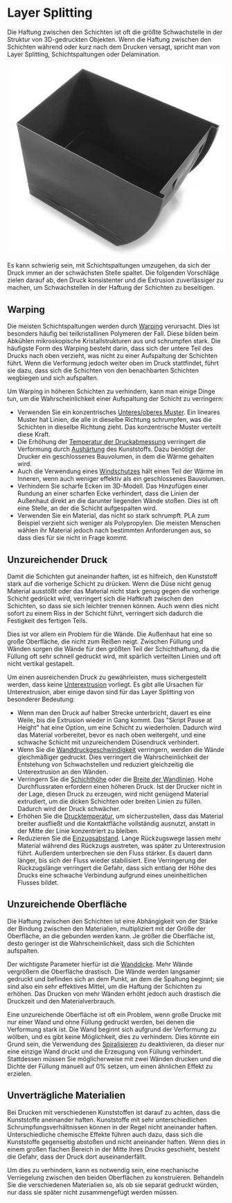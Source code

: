 Layer Splitting
====
Die Haftung zwischen den Schichten ist oft die größte Schwachstelle in der Struktur von 3D-gedruckten Objekten. Wenn die Haftung zwischen den Schichten während oder kurz nach dem Drucken versagt, spricht man von Layer Splitting, Schichtspaltungen oder Delamination.

![Die Schichten sind an der Seite dieses Behälters getrennt.](../../../articles/images/layer_splitting.jpg)

Es kann schwierig sein, mit Schichtspaltungen umzugehen, da sich der Druck immer an der schwächsten Stelle spaltet. Die folgenden Vorschläge zielen darauf ab, den Druck konsistenter und die Extrusion zuverlässiger zu machen, um Schwachstellen in der Haftung der Schichten zu beseitigen.

Warping
----
Die meisten Schichtspaltungen werden durch [Warping](warping.md) verursacht. Dies ist besonders häufig bei teilkristallinen Polymeren der Fall. Diese bilden beim Abkühlen mikroskopische Kristallstrukturen aus und schrumpfen stark. Die häufigste Form des Warping besteht darin, dass sich der untere Teil des Drucks nach oben verzieht, was nicht zu einer Aufspaltung der Schichten führt. Wenn die Verformung jedoch weiter oben im Druck stattfindet, führt sie dazu, dass sich die Schichten von den benachbarten Schichten wegbiegen und sich aufspalten.

Um Warping in höheren Schichten zu verhindern, kann man einige Dinge tun, um die Wahrscheinlichkeit einer Aufspaltung der Schicht zu verringern:
* Verwenden Sie ein konzentrisches [Unteres/oberes Muster](../top_bottom/top_bottom_pattern.md). Ein lineares Muster hat Linien, die alle in dieselbe Richtung schrumpfen, was die Schichten in dieselbe Richtung zieht. Das konzentrische Muster verteilt diese Kraft.
* Die Erhöhung der [Temperatur der Druckabmessung](../material/build_volume_temperature.md) verringert die Verformung durch [Aushärtung](https://en.wikipedia.org/wiki/Annealing_%28glass%29) des Kunststoffs. Dazu benötigt der Drucker ein geschlossenes Bauvolumen, in dem die Wärme gehalten wird.
* Auch die Verwendung eines [Windschutzes](../experimental/draft_shield_enabled.md) hält einen Teil der Wärme im Inneren, wenn auch weniger effektiv als ein geschlossenes Bauvolumen.
* Verhindern Sie scharfe Ecken im 3D-Modell. Das Hinzufügen einer Rundung an einer scharfen Ecke verhindert, dass die Linien der Außenhaut direkt an die darunter liegenden Wände stoßen. Dies ist oft eine Stelle, an der die Schicht aufgespalten wird.
* Verwenden Sie ein Material, das nicht so stark schrumpft. PLA zum Beispiel verzieht sich weniger als Polypropylen. Die meisten Menschen wählen ihr Material jedoch nach bestimmten Anforderungen aus, so dass dies für sie nicht in Frage kommt.

Unzureichender Druck
----
Damit die Schichten gut aneinander haften, ist es hilfreich, den Kunststoff stark auf die vorherige Schicht zu drücken. Wenn die Düse nicht genug Material ausstößt oder das Material nicht stark genug gegen die vorherige Schicht gedrückt wird, verringert sich die Haftkraft zwischen den Schichten, so dass sie sich leichter trennen können. Auch wenn dies nicht sofort zu einem Riss in der Schicht führt, verringert sich dadurch die Festigkeit des fertigen Teils.

Dies ist vor allem ein Problem für die Wände. Die Außenhaut hat eine so große Oberfläche, die nicht zum Reißen neigt. Zwischen Füllung und Wänden sorgen die Wände für den größten Teil der Schichthaftung, da die Füllung oft sehr schnell gedruckt wird, mit spärlich verteilten Linien und oft nicht vertikal gestapelt.

Um einen ausreichenden Druck zu gewährleisten, muss sichergestellt werden, dass keine [Unterextrusion](underextrusion.md) vorliegt. Es gibt alle Ursachen für Unterextrusion, aber einige davon sind für das Layer Splitting von besonderer Bedeutung:
* Wenn man den Druck auf halber Strecke unterbricht, dauert es eine Weile, bis die Extrusion wieder in Gang kommt. Das "Skript Pause at Height" hat eine Option, um <!--if cura_version >= 4.7-->eine Schicht zu wiederholen<!--endif--><!--if cura_version < 4.7:redo the last few layers-->. Dadurch wird das Material vorbereitet, bevor es nach oben weitergeht, und eine schwache Schicht mit unzureichendem Düsendruck verhindert.
* Wenn Sie die [Wanddruckgeschwindigkeit](../speed/speed_wall.md) verringern, werden die Wände gleichmäßiger gedruckt. Dies verringert die Wahrscheinlichkeit der Entstehung von Schwachstellen und reduziert gleichzeitig die Unterextrusion an den Wänden.
* Verringern Sie die [Schichthöhe](../resolution/layer_height.md) oder die [Breite der Wandlinien](../resolution/wall_line_width.md). Hohe Durchflussraten erfordern einen höheren Druck. Ist der Drucker nicht in der Lage, diesen Druck zu erzeugen, wird nicht genügend Material extrudiert, um die dicken Schichten oder breiten Linien zu füllen. Dadurch wird der Druck schwächer.
* Erhöhen Sie die [Drucktemperatur](../material/material_print_temperature.md), um sicherzustellen, dass das Material breiter ausfließt und die Kontaktfläche vollständig ausnutzt, anstatt in der Mitte der Linie konzentriert zu bleiben.
* Reduzieren Sie die [Einzugsabstand](../travel/retraction_amount.md). Lange Rückzugswege lassen mehr Material während des Rückzugs austreten, was später zu Unterextrusion führt. Außerdem unterbrechen sie den Fluss stärker. Es dauert dann länger, bis sich der Fluss wieder stabilisiert. Eine Verringerung der Rückzugslänge verringert die Gefahr, dass sich entlang der Höhe des Drucks eine schwache Verbindung aufgrund eines uneinheitlichen Flusses bildet.

Unzureichende Oberfläche
----
Die Haftung zwischen den Schichten ist eine Abhängigkeit von der Stärke der Bindung zwischen den Materialien, multipliziert mit der Größe der Oberfläche, an die gebunden werden kann. Je größer die Oberfläche ist, desto geringer ist die Wahrscheinlichkeit, dass sich die Schichten aufspalten.

Der wichtigste Parameter hierfür ist die [Wanddicke](../shell/wall_thickness.md). Mehr Wände vergrößern die Oberfläche drastisch. Die Wände werden langsamer gedruckt und befinden sich an dem Punkt, an dem die Spaltung beginnt; sie sind also ein sehr effektives Mittel, um die Haftung der Schichten zu erhöhen. Das Drucken von mehr Wänden erhöht jedoch auch drastisch die Druckzeit und den Materialverbrauch.

Eine unzureichende Oberfläche ist oft ein Problem, wenn große Drucke mit nur einer Wand und ohne Füllung gedruckt werden, bei denen die Verformung stark ist. Die Wand beginnt sich aufgrund der Verformung zu wölben, und es gibt keine Möglichkeit, dies zu verhindern. Dies könnte ein Grund sein, die Verwendung des [Spiralisieren](../blackmagic/magic_spiralize.md) zu deaktivieren, da dieser nur eine einzige Wand druckt und die Erzeugung von Füllung verhindert. Stattdessen müssen Sie möglicherweise mit zwei Wänden drucken und die Dichte der Füllung manuell auf 0% setzen, um einen ähnlichen Effekt zu erzielen.

Unverträgliche Materialien
----
Bei Drucken mit verschiedenen Kunststoffen ist darauf zu achten, dass die Kunststoffe aneinander haften. Kunststoffe mit sehr unterschiedlichen Schrumpfungsverhältnissen können in der Regel nicht aneinander haften. Unterschiedliche chemische Effekte führen auch dazu, dass sich die Kunststoffe gegenseitig abstoßen und nicht aneinander haften. Wenn dies in einem großen flachen Bereich in der Mitte Ihres Drucks geschieht, besteht die Gefahr, dass der Druck dort auseinanderfällt.

Um dies zu verhindern, kann es notwendig sein, eine mechanische Verriegelung zwischen den beiden Oberflächen zu konstruieren. Behandeln Sie die verschiedenen Materialien so, als ob sie separat gedruckt würden, nur dass sie später nicht zusammengefügt werden müssen.